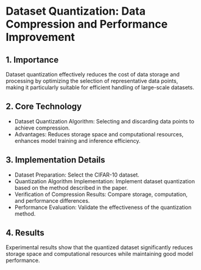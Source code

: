# Dataset Quantization: Data Compression and Performance Improvement

## 1. Importance
Dataset quantization effectively reduces the cost of data storage and processing by optimizing the selection of representative data points, making it particularly suitable for efficient handling of large-scale datasets.

## 2. Core Technology
- Dataset Quantization Algorithm: Selecting and discarding data points to achieve compression.
- Advantages: Reduces storage space and computational resources, enhances model training and inference efficiency.

## 3. Implementation Details
- Dataset Preparation: Select the CIFAR-10 dataset.
- Quantization Algorithm Implementation: Implement dataset quantization based on the method described in the paper.
- Verification of Compression Results: Compare storage, computation, and performance differences.
- Performance Evaluation: Validate the effectiveness of the quantization method.

## 4. Results
Experimental results show that the quantized dataset significantly reduces storage space and computational resources while maintaining good model performance.

